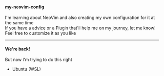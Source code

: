 <h4>my-neovim-config</h4>
I'm learning about NeoVim and also creating my own configuration for it at the same time<br>
If you have a advice or a Plugin that'll help me on my journey, let me know!<br>
Feel free to customize it as you like<hr>

<h4>We're back!</h4><!--thru, jun 29-->
<p>But now I'm trying to do this right</p>
<ul>
  <li>Ubuntu (WSL)</li>
</ul>
